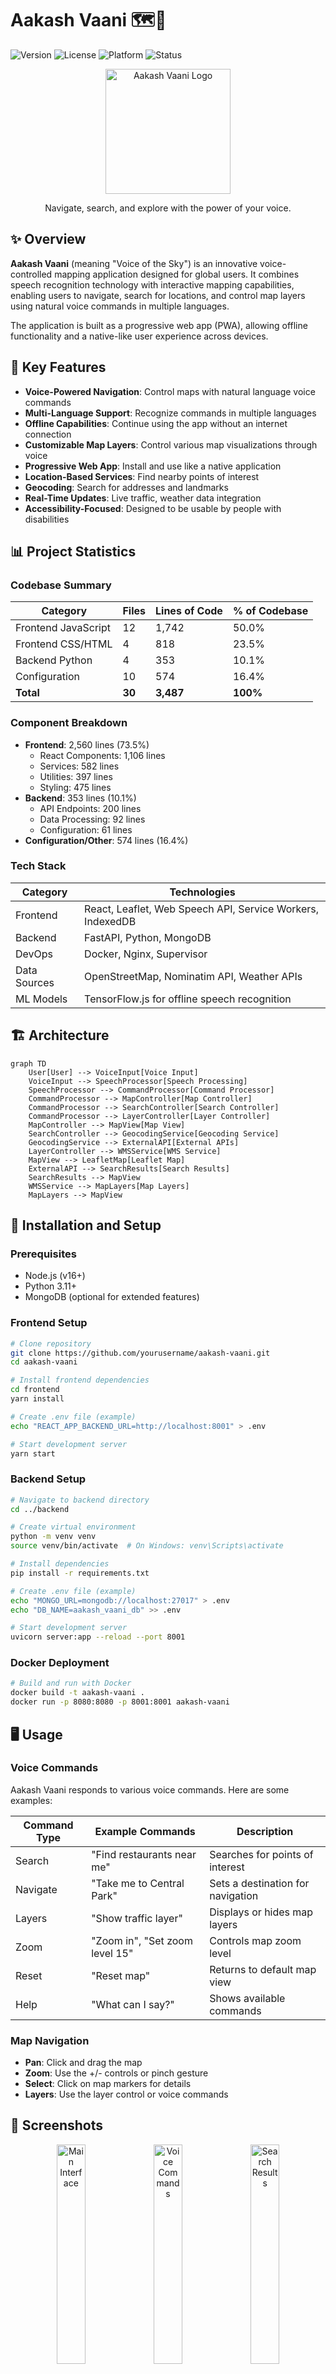 # Aakash Vaani 🗺️🎤

![Version](https://img.shields.io/badge/version-1.0.0-blue)
![License](https://img.shields.io/badge/license-MIT-green)
![Platform](https://img.shields.io/badge/platform-Web%20%7C%20PWA-orange)
![Status](https://img.shields.io/badge/status-Beta-yellow)

<div align="center">
  <img src="https://user-images.githubusercontent.com/placeholder/aakash-vaani-logo.png" alt="Aakash Vaani Logo" width="200" height="200" />
  <p>Navigate, search, and explore with the power of your voice.</p>
</div>

## ✨ Overview

**Aakash Vaani** (meaning "Voice of the Sky") is an innovative voice-controlled mapping application designed for global users. It combines speech recognition technology with interactive mapping capabilities, enabling users to navigate, search for locations, and control map layers using natural voice commands in multiple languages.

The application is built as a progressive web app (PWA), allowing offline functionality and a native-like user experience across devices.

## 🎯 Key Features

- **Voice-Powered Navigation**: Control maps with natural language voice commands
- **Multi-Language Support**: Recognize commands in multiple languages
- **Offline Capabilities**: Continue using the app without an internet connection
- **Customizable Map Layers**: Control various map visualizations through voice
- **Progressive Web App**: Install and use like a native application
- **Location-Based Services**: Find nearby points of interest
- **Geocoding**: Search for addresses and landmarks
- **Real-Time Updates**: Live traffic, weather data integration
- **Accessibility-Focused**: Designed to be usable by people with disabilities

## 📊 Project Statistics

### Codebase Summary

| Category | Files | Lines of Code | % of Codebase |
|----------|-------|---------------|---------------|
| Frontend JavaScript | 12 | 1,742 | 50.0% |
| Frontend CSS/HTML | 4 | 818 | 23.5% |
| Backend Python | 4 | 353 | 10.1% |
| Configuration | 10 | 574 | 16.4% |
| **Total** | **30** | **3,487** | **100%** |

### Component Breakdown

- **Frontend**: 2,560 lines (73.5%)
  - React Components: 1,106 lines
  - Services: 582 lines
  - Utilities: 397 lines
  - Styling: 475 lines
- **Backend**: 353 lines (10.1%)
  - API Endpoints: 200 lines
  - Data Processing: 92 lines
  - Configuration: 61 lines
- **Configuration/Other**: 574 lines (16.4%)

### Tech Stack

| Category | Technologies |
|----------|-------------|
| Frontend | React, Leaflet, Web Speech API, Service Workers, IndexedDB |
| Backend | FastAPI, Python, MongoDB |
| DevOps | Docker, Nginx, Supervisor |
| Data Sources | OpenStreetMap, Nominatim API, Weather APIs |
| ML Models | TensorFlow.js for offline speech recognition |

## 🏗️ Architecture

```mermaid
graph TD
    User[User] --> VoiceInput[Voice Input]
    VoiceInput --> SpeechProcessor[Speech Processing]
    SpeechProcessor --> CommandProcessor[Command Processor]
    CommandProcessor --> MapController[Map Controller]
    CommandProcessor --> SearchController[Search Controller]
    CommandProcessor --> LayerController[Layer Controller]
    MapController --> MapView[Map View]
    SearchController --> GeocodingService[Geocoding Service]
    GeocodingService --> ExternalAPI[External APIs]
    LayerController --> WMSService[WMS Service]
    MapView --> LeafletMap[Leaflet Map]
    ExternalAPI --> SearchResults[Search Results]
    SearchResults --> MapView
    WMSService --> MapLayers[Map Layers]
    MapLayers --> MapView
```

## 🚀 Installation and Setup

### Prerequisites

- Node.js (v16+)
- Python 3.11+
- MongoDB (optional for extended features)

### Frontend Setup

```bash
# Clone repository
git clone https://github.com/yourusername/aakash-vaani.git
cd aakash-vaani

# Install frontend dependencies
cd frontend
yarn install

# Create .env file (example)
echo "REACT_APP_BACKEND_URL=http://localhost:8001" > .env

# Start development server
yarn start
```

### Backend Setup

```bash
# Navigate to backend directory
cd ../backend

# Create virtual environment
python -m venv venv
source venv/bin/activate  # On Windows: venv\Scripts\activate

# Install dependencies
pip install -r requirements.txt

# Create .env file (example)
echo "MONGO_URL=mongodb://localhost:27017" > .env
echo "DB_NAME=aakash_vaani_db" >> .env

# Start development server
uvicorn server:app --reload --port 8001
```

### Docker Deployment

```bash
# Build and run with Docker
docker build -t aakash-vaani .
docker run -p 8080:8080 -p 8001:8001 aakash-vaani
```

## 🖥️ Usage

### Voice Commands

Aakash Vaani responds to various voice commands. Here are some examples:

| Command Type | Example Commands | Description |
|--------------|-----------------|-------------|
| Search | "Find restaurants near me" | Searches for points of interest |
| Navigate | "Take me to Central Park" | Sets a destination for navigation |
| Layers | "Show traffic layer" | Displays or hides map layers |
| Zoom | "Zoom in", "Set zoom level 15" | Controls map zoom level |
| Reset | "Reset map" | Returns to default map view |
| Help | "What can I say?" | Shows available commands |

### Map Navigation

- **Pan**: Click and drag the map
- **Zoom**: Use the +/- controls or pinch gesture
- **Select**: Click on map markers for details
- **Layers**: Use the layer control or voice commands

## 📸 Screenshots

<div align="center">
  <img src="https://user-images.githubusercontent.com/placeholder/screenshot1.png" alt="Main Interface" width="30%" />
  <img src="https://user-images.githubusercontent.com/placeholder/screenshot2.png" alt="Voice Commands" width="30%" />
  <img src="https://user-images.githubusercontent.com/placeholder/screenshot3.png" alt="Search Results" width="30%" />
</div>

## 📂 Project Structure

```
aakash-vaani/
├── backend/                 # Python FastAPI backend
│   ├── external_integrations/ 
│   ├── requirements.txt     # Python dependencies
│   └── server.py            # Main server file
├── frontend/                # React frontend
│   ├── public/
│   │   ├── index.html       # HTML template
│   │   ├── manifest.json    # PWA manifest
│   │   ├── offline.html     # Offline fallback
│   │   └── service-worker.js # Service worker for offline functionality
│   ├── src/
│   │   ├── components/      # React components
│   │   ├── services/        # API services
│   │   ├── utils/           # Utility functions
│   │   ├── App.js           # Main application
│   │   └── index.js         # Entry point
│   └── package.json         # Frontend dependencies
├── scripts/                 # Utility scripts
├── .devcontainer/           # Development container config
├── Dockerfile               # Production Docker configuration
├── nginx.conf               # Nginx configuration
└── README.md                # Project documentation
```

## 🔍 Key Components

### Frontend Components

- **VoiceNavigator**: Processes speech input and converts to commands
- **MapContainer**: Handles map rendering and interaction
- **VoiceCommandLog**: Displays history of voice commands
- **VoiceStatusIndicator**: Shows current voice processing status

### Backend Services

- **GeocodingService**: Address lookup and reverse geocoding
- **POIService**: Points of interest search
- **WMSService**: Web Map Service layer management
- **ModelDownloader**: Manages offline TensorFlow.js models

## 💻 Technical Implementation

### Voice Recognition

Aakash Vaani uses the Web Speech API for voice recognition, with fallback to a lightweight TensorFlow.js model for offline recognition. Commands are processed through a pattern-matching system that identifies intent and parameters.

```javascript
// Example voice command processing
processCommand(command) {
  // Match patterns for different command types
  const searchPattern = /^(search|find|show me|look for)\s+(.+)$/i;
  const navigatePattern = /^(navigate|take me|go)\s+(?:to|towards|toward)\s+(.+)$/i;
  
  // Check each pattern and extract parameters
  let match;
  if (match = command.match(searchPattern)) {
    return {
      type: 'search',
      query: match[2],
      rawCommand: command
    };
  } else if (match = command.match(navigatePattern)) {
    return {
      type: 'navigate',
      destination: match[2],
      rawCommand: command
    };
  }
  // Additional pattern matching...
}
```

### Offline Functionality

The app implements a service worker that caches map tiles, application assets, and search results. This allows users to continue using the app even when offline.

```javascript
// Service worker cache strategy
self.addEventListener('fetch', (event) => {
  // For static assets, use cache-first strategy
  event.respondWith(
    caches.match(event.request)
      .then((response) => {
        // Cache hit - return response
        if (response) {
          return response;
        }
        
        // Not in cache - fetch from network
        return fetch(event.request)
          .then((networkResponse) => {
            // Cache the network response for future use
            if (networkResponse.status === 200) {
              const responseToCache = networkResponse.clone();
              caches.open(CACHE_NAME).then((cache) => {
                cache.put(event.request, responseToCache);
              });
            }
            return networkResponse;
          });
      })
  );
});
```

### Map Integration

The application uses Leaflet.js for map rendering, with custom controls to manage layers, markers, and user interaction.

## 🔧 Advanced Configuration

### Environment Variables

**Frontend (.env)**

```
REACT_APP_BACKEND_URL=http://localhost:8001
REACT_APP_USE_OFFLINE_MODEL=false
REACT_APP_DEFAULT_LANGUAGE=en-US
```

**Backend (.env)**

```
MONGO_URL=mongodb://localhost:27017
DB_NAME=aakash_vaani_db
MOCK_AUTH=false
```

### Performance Optimization

- Map tiles are cached for offline use
- Speech recognition models can be downloaded for offline use
- Progressive loading of map components
- WebP image format support for smaller downloads

## 🌐 Deployment

### Docker Deployment

The project includes a multi-stage Dockerfile that builds both the frontend and backend, then combines them with an Nginx server:

1. Frontend assets are built and optimized
2. Backend code is installed with dependencies
3. Nginx serves frontend assets and proxies API requests to the backend

### Manual Deployment

1. Build the frontend: `cd frontend && npm run build`
2. Set up a web server (Nginx/Apache) to serve the frontend build directory
3. Configure the web server to proxy API requests to the backend
4. Deploy the backend using a WSGI server like Gunicorn: `gunicorn -w 4 -k uvicorn.workers.UvicornWorker server:app`

## 🤝 Contributing

Contributions are welcome! Please feel free to submit a Pull Request.

1. Fork the repository
2. Create your feature branch: `git checkout -b feature/AmazingFeature`
3. Commit your changes: `git commit -m 'Add some AmazingFeature'`
4. Push to the branch: `git push origin feature/AmazingFeature`
5. Open a Pull Request

### Development Guidelines

- Follow the existing code style
- Add tests for new features
- Update documentation as needed

## 📝 License

This project is licensed under the MIT License - see the LICENSE file for details.

## 🙏 Acknowledgements

- [OpenStreetMap](https://www.openstreetmap.org/) for map data
- [Leaflet.js](https://leafletjs.com/) for map rendering
- [TensorFlow.js](https://www.tensorflow.org/js) for offline machine learning
- [FastAPI](https://fastapi.tiangolo.com/) for the backend framework
- [React](https://reactjs.org/) for the frontend framework

---

<div align="center">
  <p>Built with ❤️ by Aakash Vaani Team</p>
  <p>© 2025 Aakash Vaani</p>
</div>
